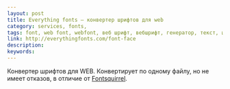 ```yaml
---
layout: post
title: Everything fonts — конвертер шрифтов для web
category: services, fonts, 
tags: font, web font, webfont, веб шрифт, вебшрифт, генератор, текст, шрифт, 
link: http://everythingfonts.com/font-face
description: 
keywords: 
---
```


<p>Конвертер шрифтов для WEB. Конвертирует по одному файлу, но не имеет отказов, в отличие от <a href="/search/id279">Fontsquirrel</a>.</p>
